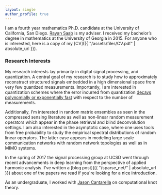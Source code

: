 ```yaml
--- 
layout: single
author_profile: true
---
```


I am a fourth year mathematics Ph.D. candidate at the University
of California, San Diego. [Rayan Saab](http://www.math.ucsd.edu/~rsaab/) is my adviser.
I received my bachelor’s degree in mathematics at the University of Georgia in 2015.
For anyone who is interested, here is a copy of my [CV]({{ "/assets/files/CV.pdf" | absolute_url }}).

### Research Interests
My research interests lay primarily in digital signal processing, and quantization. 
A central goal of my research is to study how to approximately reconstruct structured signals embedded in a high dimensional space
from very few quantized measurements. Importantly, I am interested in quantization schemes where the error incurred from
quantization [decays polynomially or exponentially fast](https://elybrand.github.io//quantization/) with respect to the number of measurements.

Additionally, I'm interested in random matrix ensembles as seen in the compressed sensing literature as 
well as non-linear random measurement operators which appear in the phase retrieval and blind deconvolution settings.
I am also interested in the asymptotic case, where one uses tools from free probability
to study the empirical spectral distributions of random linear operators. The latter case appears
in modeling large scale communication networks with random network topologies as well as in MIMO systems.

In the spring of 2017 the signal processing group at UCSD went through recent advancements in deep learning
from the perspective of applied harmonic analysis. I've written a [blog post]({{ "/sparse_net/" | absolute_url }}) about one of the papers
we read if you're looking for a nice introduction.

As an undergraduate, I worked with [Jason Cantarella](https://www.jasoncantarella.com/wordpress/)
on computational knot theory.